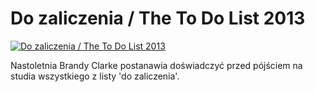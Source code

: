 Do zaliczenia / The To Do List 2013 
=============
[![Do zaliczenia / The To Do List 2013 ](http://vidos.pl/images/player.gif)](http://vidos.pl/do-zaliczenia-the-to-do-list-2013)

 Nastoletnia Brandy Clarke postanawia doświadczyć przed pójściem na studia wszystkiego z listy 'do zaliczenia'.
